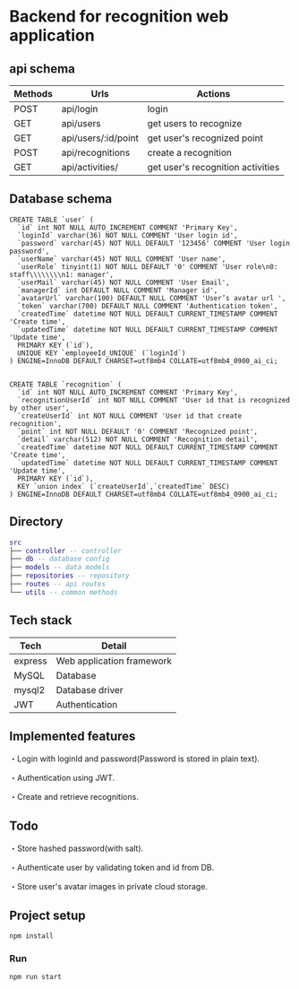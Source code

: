 # Backend for recognition web application

## api schema
| Methods	| Urls	| Actions
| -------- | ------- | ------- |
| POST | api/login | login
| GET | api/users | get users to recognize
| GET | api/users/:id/point | get user's recognized point
| POST | api/recognitions | create a recognition
| GET | api/activities/ | get user's recognition activities

## Database schema

```
CREATE TABLE `user` (
  `id` int NOT NULL AUTO_INCREMENT COMMENT 'Primary Key',
  `loginId` varchar(36) NOT NULL COMMENT 'User login id',
  `password` varchar(45) NOT NULL DEFAULT '123456' COMMENT 'User login password',
  `userName` varchar(45) NOT NULL COMMENT 'User name',
  `userRole` tinyint(1) NOT NULL DEFAULT '0' COMMENT 'User role\n0: staff\\\\\\\\n1: manager',
  `userMail` varchar(45) NOT NULL COMMENT 'User Email',
  `managerId` int DEFAULT NULL COMMENT 'Manager id',
  `avatarUrl` varchar(100) DEFAULT NULL COMMENT 'User’s avatar url ',
  `token` varchar(700) DEFAULT NULL COMMENT 'Authentication token',
  `createdTime` datetime NOT NULL DEFAULT CURRENT_TIMESTAMP COMMENT 'Create time',
  `updatedTime` datetime NOT NULL DEFAULT CURRENT_TIMESTAMP COMMENT 'Update time',
  PRIMARY KEY (`id`),
  UNIQUE KEY `employeeId_UNIQUE` (`loginId`)
) ENGINE=InnoDB DEFAULT CHARSET=utf8mb4 COLLATE=utf8mb4_0900_ai_ci;


CREATE TABLE `recognition` (
  `id` int NOT NULL AUTO_INCREMENT COMMENT 'Primary Key',
  `recognitionUserId` int NOT NULL COMMENT 'User id that is recognized by other user',
  `createUserId` int NOT NULL COMMENT 'User id that create recognition',
  `point` int NOT NULL DEFAULT '0' COMMENT 'Recognized point',
  `detail` varchar(512) NOT NULL COMMENT 'Recognition detail',
  `createdTime` datetime NOT NULL DEFAULT CURRENT_TIMESTAMP COMMENT 'Create time',
  `updatedTime` datetime NOT NULL DEFAULT CURRENT_TIMESTAMP COMMENT 'Update time',
  PRIMARY KEY (`id`),
  KEY `union index` (`createUserId`,`createdTime` DESC)
) ENGINE=InnoDB DEFAULT CHARSET=utf8mb4 COLLATE=utf8mb4_0900_ai_ci;
```

## Directory

``` lua
src
├── controller -- controller
├── db -- database config
├── models -- data models
├── repositories -- repository
├── routes -- api routes
└── utils -- common methods
```
## Tech stack

| Tech                 | Detail                         |
| -------------------- | --------------------------- |
| express              | Web application framework   |
| MySQL                | Database                    |
| mysql2               | Database driver             |
| JWT                  | Authentication              |

## Implemented features

・Login with loginId and password(Password is stored in plain text).

・Authentication using JWT.

・Create and retrieve recognitions.

## Todo
・Store hashed password(with salt).

・Authenticate user by validating token and id from DB.

・Store user's avatar images in private cloud storage.

## Project setup
```
npm install
```

### Run
```
npm run start
```